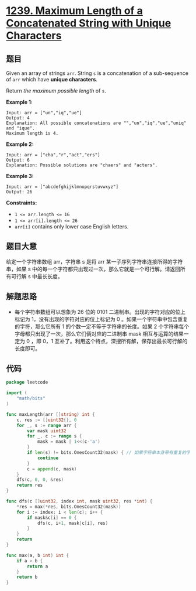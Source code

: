 # [1239. Maximum Length of a Concatenated String with Unique Characters](https://leetcode.com/problems/maximum-length-of-a-concatenated-string-with-unique-characters/)

## 题目

Given an array of strings `arr`. String `s` is a concatenation of a sub-sequence of `arr` which have **unique characters**.

Return *the maximum possible length* of `s`.

**Example 1:**

```
Input: arr = ["un","iq","ue"]
Output: 4
Explanation: All possible concatenations are "","un","iq","ue","uniq" and "ique".
Maximum length is 4.
```

**Example 2:**

```
Input: arr = ["cha","r","act","ers"]
Output: 6
Explanation: Possible solutions are "chaers" and "acters".
```

**Example 3:**

```
Input: arr = ["abcdefghijklmnopqrstuvwxyz"]
Output: 26
```

**Constraints:**

- `1 <= arr.length <= 16`
- `1 <= arr[i].length <= 26`
- `arr[i]` contains only lower case English letters.

## 题目大意

给定一个字符串数组 arr，字符串 s 是将 arr 某一子序列字符串连接所得的字符串，如果 s 中的每一个字符都只出现过一次，那么它就是一个可行解。请返回所有可行解 s 中最长长度。

## 解题思路

- 每个字符串数组可以想象为 26 位的 0101 二进制串。出现的字符对应的位上标记为 1，没有出现的字符对应的位上标记为 0 。如果一个字符串中包含重复的字符，那么它所有 1 的个数一定不等于字符串的长度。如果 2 个字符串每个字母都只出现了一次，那么它们俩对应的二进制串 mask 相互与运算的结果一定为 0 ，即 0，1 互补了。利用这个特点，深搜所有解，保存出最长可行解的长度即可。

## 代码

```go
package leetcode

import (
	"math/bits"
)

func maxLength(arr []string) int {
	c, res := []uint32{}, 0
	for _, s := range arr {
		var mask uint32
		for _, c := range s {
			mask = mask | 1<<(c-'a')
		}
		if len(s) != bits.OnesCount32(mask) { // 如果字符串本身带有重复的字符，需要排除
			continue
		}
		c = append(c, mask)
	}
	dfs(c, 0, 0, &res)
	return res
}

func dfs(c []uint32, index int, mask uint32, res *int) {
	*res = max(*res, bits.OnesCount32(mask))
	for i := index; i < len(c); i++ {
		if mask&c[i] == 0 {
			dfs(c, i+1, mask|c[i], res)
		}
	}
	return
}

func max(a, b int) int {
	if a > b {
		return a
	}
	return b
}
```
